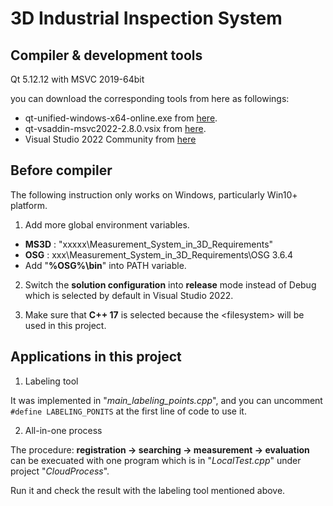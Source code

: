 # 3D Industrial Inspection System

## Compiler & development tools

Qt 5.12.12 with MSVC 2019-64bit

you can download the corresponding tools from here as followings:

- qt-unified-windows-x64-online.exe from [here](https://download.qt.io/official_releases/online_installers/).
- qt-vsaddin-msvc2022-2.8.0.vsix from [here](https://download.qt.io/development_releases/vsaddin/2.8.0/).
- Visual Studio 2022 Community from [here](https://visualstudio.microsoft.com/vs/)

## Before compiler

The following instruction only works on Windows, particularly Win10+ platform.

1. Add more global environment variables.

- **MS3D** : "xxxxx\Measurement_System_in_3D_Requirements"
- **OSG** : xxx\Measurement_System_in_3D_Requirements\OSG 3.6.4
- Add "**%OSG%\bin**" into PATH variable.

2. Switch the **solution configuration** into **release** mode instead of Debug which is selected by default in Visual Studio 2022.

3. Make sure that **C++ 17** is selected because the \<filesystem\> will be used in this project.

## Applications in this project

1. Labeling tool

It was implemented in "*main_labeling_points.cpp*", and you can uncomment `#define LABELING_PONITS` at the first line of code to use it.

2. All-in-one process

The procedure: **registration -> searching -> measurement -> evaluation** can be execuated with one program which is in "*LocalTest.cpp*" under project "*CloudProcess*".

Run it and check the result with the labeling tool mentioned above.
